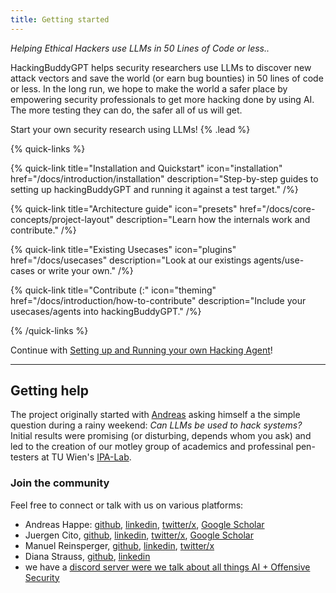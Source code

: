 ```yaml
---
title: Getting started
---
```


*Helping Ethical Hackers use LLMs in 50 Lines of Code or less..*

HackingBuddyGPT helps security researchers use LLMs to discover new attack vectors and save the world (or earn bug bounties) in 50 lines of code or less. In the long run, we hope to make the world a safer place by empowering security  professionals to get more hacking done by using AI. The more testing they can do, the safer all of us will get.

Start your own security research using LLMs! {% .lead %}

{% quick-links %}

{% quick-link title="Installation and Quickstart" icon="installation" href="/docs/introduction/installation" description="Step-by-step guides to setting up hackingBuddyGPT and running it against a test target." /%}

{% quick-link title="Architecture guide" icon="presets" href="/docs/core-concepts/project-layout" description="Learn how the internals work and contribute." /%}

{% quick-link title="Existing Usecases" icon="plugins" href="/docs/usecases" description="Look at our existings agents/use-cases or write your own." /%}

{% quick-link title="Contribute (:" icon="theming" href="/docs/introduction/how-to-contribute" description="Include your usecases/agents into hackingBuddyGPT." /%}

{% /quick-links %}

Continue with [Setting up and Running your own Hacking Agent](/docs/introduction/installation)!

---

## Getting help

The project originally started with [Andreas](https://github.com/andreashappe) asking himself a the simple question during a rainy weekend: *Can LLMs be used to hack systems?* Initial results were promising (or disturbing, depends whom you ask) and led to the creation of our motley group of academics and professinal pen-testers at TU Wien's [IPA-Lab](https://ipa-lab.github.io/).

### Join the community

Feel free to connect or talk with us on various platforms:

- Andreas Happe: [github](https://github.com/andreashappe), [linkedin](https://at.linkedin.com/in/andreashappe), [twitter/x](https://twitter.com/andreashappe), [Google Scholar](https://scholar.google.at/citations?user=Xy_UZUUAAAAJ&hl=de)
- Juergen Cito, [github](https://github.com/citostyle), [linkedin](https://at.linkedin.com/in/jcito), [twitter/x](https://twitter.com/citostyle), [Google Scholar](https://scholar.google.ch/citations?user=fj5MiWsAAAAJ&hl=en)
- Manuel Reinsperger, [github](https://github.com/Neverbolt), [linkedin](https://www.linkedin.com/in/manuel-reinsperger-7110b8113/), [twitter/x](https://twitter.com/neverbolt)
- Diana Strauss, [github](https://github.com/DianaStrauss), [linkedin](https://www.linkedin.com/in/diana-s-a853ba20a/)
- we have a [discord server were we talk about all things AI + Offensive Security](https://discord.gg/vr4PhSM8yN)
